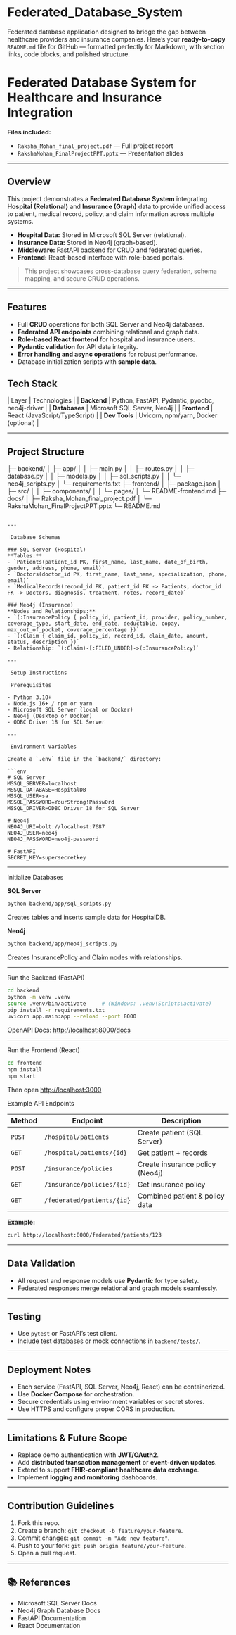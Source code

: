# Federated_Database_System
Federated database application designed  to bridge the gap between healthcare providers and insurance companies. 
Here’s your **ready-to-copy** `README.md` file for GitHub — formatted perfectly for Markdown, with section links, code blocks, and polished structure.

# Federated Database System for Healthcare and Insurance Integration
**Files included:**  
-  `Raksha_Mohan_final_project.pdf` — Full project report  
-  `RakshaMohan_FinalProjectPPT.pptx` — Presentation slides  

---

##  Overview

This project demonstrates a **Federated Database System** integrating **Hospital (Relational)** and **Insurance (Graph)** data to provide unified access to patient, medical record, policy, and claim information across multiple systems.

- **Hospital Data:** Stored in Microsoft SQL Server (relational).  
- **Insurance Data:** Stored in Neo4j (graph-based).  
- **Middleware:** FastAPI backend for CRUD and federated queries.  
- **Frontend:** React-based interface with role-based portals.

> This project showcases cross-database query federation, schema mapping, and secure CRUD operations.

---

##  Features

- Full **CRUD** operations for both SQL Server and Neo4j databases.  
- **Federated API endpoints** combining relational and graph data.  
- **Role-based React frontend** for hospital and insurance users.  
- **Pydantic validation** for API data integrity.  
- **Error handling and async operations** for robust performance.  
- Database initialization scripts with **sample data**.


## Tech Stack

| Layer | Technologies |
| **Backend** | Python, FastAPI, Pydantic, pyodbc, neo4j-driver |
| **Databases** | Microsoft SQL Server, Neo4j |
| **Frontend** | React (JavaScript/TypeScript) |
| **Dev Tools** | Uvicorn, npm/yarn, Docker (optional) |

---

##  Project Structure
├─ backend/
│  ├─ app/
│  │  ├─ main.py
│  │  ├─ routes.py
│  │  ├─ database.py
│  │  ├─ models.py
│  │  ├─ sql_scripts.py
│  │  └─ neo4j_scripts.py
│  └─ requirements.txt
├─ frontend/
│  ├─ package.json
│  ├─ src/
│  │  ├─ components/
│  │  └─ pages/
│  └─ README-frontend.md
├─ docs/
│  ├─ Raksha_Mohan_final_project.pdf
│  └─ RakshaMohan_FinalProjectPPT.pptx
└─ README.md

````

---

 Database Schemas

### SQL Server (Hospital)
**Tables:**
- `Patients(patient_id PK, first_name, last_name, date_of_birth, gender, address, phone, email)`
- `Doctors(doctor_id PK, first_name, last_name, specialization, phone, email)`
- `MedicalRecords(record_id PK, patient_id FK -> Patients, doctor_id FK -> Doctors, diagnosis, treatment, notes, record_date)`

### Neo4j (Insurance)
**Nodes and Relationships:**
- `(:InsurancePolicy { policy_id, patient_id, provider, policy_number, coverage_type, start_date, end_date, deductible, copay, max_out_of_pocket, coverage_percentage })`
- `(:Claim { claim_id, policy_id, record_id, claim_date, amount, status, description })`
- Relationship: `(:Claim)-[:FILED_UNDER]->(:InsurancePolicy)`

---

 Setup Instructions

 Prerequisites

- Python 3.10+  
- Node.js 16+ / npm or yarn  
- Microsoft SQL Server (local or Docker)  
- Neo4j (Desktop or Docker)  
- ODBC Driver 18 for SQL Server  

---

 Environment Variables

Create a `.env` file in the `backend/` directory:

```env
# SQL Server
MSSQL_SERVER=localhost
MSSQL_DATABASE=HospitalDB
MSSQL_USER=sa
MSSQL_PASSWORD=YourStrong!Passw0rd
MSSQL_DRIVER=ODBC Driver 18 for SQL Server

# Neo4j
NEO4J_URI=bolt://localhost:7687
NEO4J_USER=neo4j
NEO4J_PASSWORD=neo4j-password

# FastAPI
SECRET_KEY=supersecretkey
````

---
 Initialize Databases

**SQL Server**

```bash
python backend/app/sql_scripts.py
```

Creates tables and inserts sample data for HospitalDB.

**Neo4j**

```bash
python backend/app/neo4j_scripts.py
```

Creates InsurancePolicy and Claim nodes with relationships.

---
 Run the Backend (FastAPI)

```bash
cd backend
python -m venv .venv
source .venv/bin/activate     # (Windows: .venv\Scripts\activate)
pip install -r requirements.txt
uvicorn app.main:app --reload --port 8000
```
OpenAPI Docs: [http://localhost:8000/docs](http://localhost:8000/docs)

---

 Run the Frontend (React)

```bash
cd frontend
npm install
npm start
```

Then open [http://localhost:3000](http://localhost:3000)

 Example API Endpoints

| Method | Endpoint                   | Description                     |
| ------ | -------------------------- | ------------------------------- |
| `POST` | `/hospital/patients`       | Create patient (SQL Server)     |
| `GET`  | `/hospital/patients/{id}`  | Get patient + records           |
| `POST` | `/insurance/policies`      | Create insurance policy (Neo4j) |
| `GET`  | `/insurance/policies/{id}` | Get insurance policy            |
| `GET`  | `/federated/patients/{id}` | Combined patient & policy data  |

**Example:**

```bash
curl http://localhost:8000/federated/patients/123
```
---
##  Data Validation

* All request and response models use **Pydantic** for type safety.
* Federated responses merge relational and graph models seamlessly.

---

##  Testing

* Use `pytest` or FastAPI’s test client.
* Include test databases or mock connections in `backend/tests/`.

---

## Deployment Notes

* Each service (FastAPI, SQL Server, Neo4j, React) can be containerized.
* Use **Docker Compose** for orchestration.
* Secure credentials using environment variables or secret stores.
* Use HTTPS and configure proper CORS in production.

---

##  Limitations & Future Scope

* Replace demo authentication with **JWT/OAuth2**.
* Add **distributed transaction management** or **event-driven updates**.
* Extend to support **FHIR-compliant healthcare data exchange**.
* Implement **logging and monitoring** dashboards.

---

##  Contribution Guidelines

1. Fork this repo.
2. Create a branch: `git checkout -b feature/your-feature`.
3. Commit changes: `git commit -m "Add new feature"`.
4. Push to your fork: `git push origin feature/your-feature`.
5. Open a pull request.

---

## 📚 References

* Microsoft SQL Server Docs
* Neo4j Graph Database Docs
* FastAPI Documentation
* React Documentation



